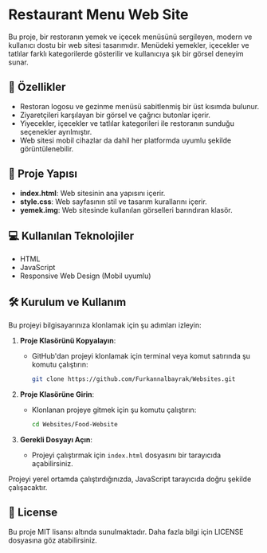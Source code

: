 # Restaurant Menu Web Site
Bu proje, bir restoranın yemek ve içecek menüsünü sergileyen, modern ve kullanıcı dostu bir web sitesi tasarımıdır. Menüdeki yemekler, içecekler ve tatlılar farklı kategorilerde gösterilir ve kullanıcıya şık bir görsel deneyim sunar.

## 🚀 Özellikler

- Restoran logosu ve gezinme menüsü sabitlenmiş bir üst kısımda bulunur.
- Ziyaretçileri karşılayan bir görsel ve çağrıcı butonlar içerir.
- Yiyecekler, içecekler ve tatlılar kategorileri ile restoranın sunduğu seçenekler ayrılmıştır.
- Web sitesi mobil cihazlar da dahil her platformda uyumlu şekilde görüntülenebilir.

## 📂 Proje Yapısı

- **index.html**: Web sitesinin ana yapısını içerir.
- **style.css**: Web sayfasının stil ve tasarım kurallarını içerir.
- **yemek.img**: Web sitesinde kullanılan görselleri barındıran klasör.


## 💻 Kullanılan Teknolojiler
- HTML
- JavaScript
- Responsive Web Design (Mobil uyumlu)
  

## 🛠 Kurulum ve Kullanım

Bu projeyi bilgisayarınıza klonlamak için şu adımları izleyin:

1. **Proje Klasörünü Kopyalayın**:
   - GitHub'dan projeyi klonlamak için terminal veya komut satırında şu komutu çalıştırın:
     ```bash
     git clone https://github.com/Furkannalbayrak/Websites.git
     ```

2. **Proje Klasörüne Girin**:
   - Klonlanan projeye gitmek için şu komutu çalıştırın:
     ```bash
     cd Websites/Food-Website
     ```

3. **Gerekli Dosyayı Açın**:
   - Projeyi çalıştırmak için `index.html` dosyasını bir tarayıcıda açabilirsiniz.

Projeyi yerel ortamda çalıştırdığınızda, JavaScript tarayıcıda doğru şekilde çalışacaktır.


## 📜 License
Bu proje MIT lisansı altında sunulmaktadır. Daha fazla bilgi için LICENSE dosyasına göz atabilirsiniz.

